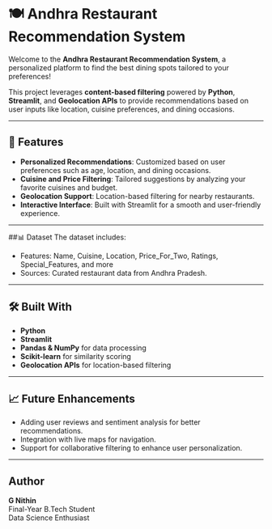 

# 🍽️ Andhra Restaurant Recommendation System  

Welcome to the **Andhra Restaurant Recommendation System**, a personalized platform to find the best dining spots tailored to your preferences!  

This project leverages **content-based filtering** powered by **Python**, **Streamlit**, and **Geolocation APIs** to provide recommendations based on user inputs like location, cuisine preferences, and dining occasions.  

---

## 🌟 Features  

- **Personalized Recommendations**: Customized based on user preferences such as age, location, and dining occasions.  
- **Cuisine and Price Filtering**: Tailored suggestions by analyzing your favorite cuisines and budget.  
- **Geolocation Support**: Location-based filtering for nearby restaurants.  
- **Interactive Interface**: Built with Streamlit for a smooth and user-friendly experience.  

---


##📊 Dataset
The dataset includes:

- Features: Name, Cuisine, Location, Price_For_Two, Ratings, Special_Features, and more
- Sources: Curated restaurant data from Andhra Pradesh.

---
## 🛠️ Built With

- **Python**
- **Streamlit**
- **Pandas & NumPy** for data processing
- **Scikit-learn** for similarity scoring
- **Geolocation APIs** for location-based filtering


---
## 📈 Future Enhancements
- Adding user reviews and sentiment analysis for better recommendations.
- Integration with live maps for navigation.
- Support for collaborative filtering to enhance user personalization.

---
## Author

**G Nithin**  
Final-Year B.Tech Student  
Data Science Enthusiast


